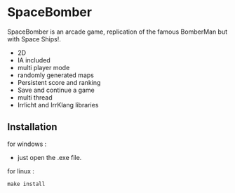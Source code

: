 # SpaceBomber
SpaceBomber is an arcade game, replication of the famous BomberMan but with Space Ships!.
- 2D
- IA included
- multi player mode
- randomly generated maps
- Persistent score and ranking
- Save and continue a game
- multi thread
- Irrlicht and IrrKlang libraries

## Installation
for windows :
- just open the .exe file.

for linux :
```
make install
```

<!-- ## Screenshots
![screenshot](.screenshot.png)
![screenshot](.screenshot2.png) -->

